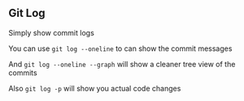 ## Git Log
Simply show commit logs

You can use ```git log --oneline``` to can show the commit messages

And ```git log --oneline --graph``` will show a cleaner tree view of the commits

Also ```git log -p``` will show you actual code changes